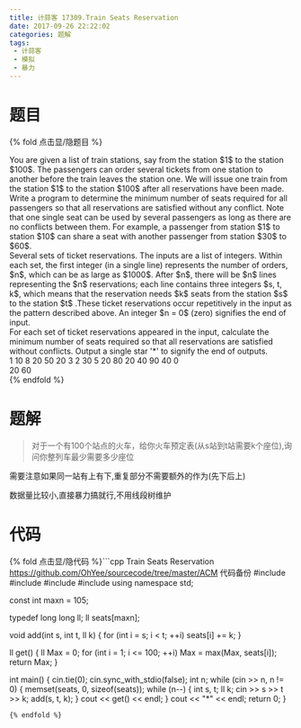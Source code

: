 ```yaml
---
title: 计蒜客 17309.Train Seats Reservation
date: 2017-09-26 22:22:02
categories: 题解
tags:
 - 计蒜客
 - 模拟
 - 暴力
---
```


# 题目

{% fold 点击显/隐题目 %}
<div class="oj"><div class="part" title="Description">
You are given a list of train stations, say from the station $1$ to the station $100$.
The passengers can order several tickets from one station to another before the train leaves the station one. We will issue one train from the station $1$ to the station $100$ after all reservations have been made. Write a program to determine the minimum number of seats required for all passengers so that all reservations are satisfied without any conflict.
Note that one single seat can be used by several passengers as long as there are no conflicts between them. For example, a passenger from station $1$ to station $10$ can share a seat with another passenger from station $30$ to $60$.

</div><div class="part" title="Input">
Several sets of ticket reservations. The inputs are a list of integers. Within each set, the first integer (in a single line) represents the number of orders, $n$, which can be as large as $1000$. After $n$, there will be $n$ lines representing the $n$ reservations; each line contains three integers $s, t, k$, which means that the reservation needs $k$ seats from the station $s$ to the station $t$ .These ticket reservations occur repetitively in the input as the pattern described above. An integer $n = 0$ (zero) signifies the end of input.

</div><div class="part" title="Output">
For each set of ticket reservations appeared in the input, calculate the minimum number of seats required so that all reservations are satisfied without conflicts. Output a single star '*' to signify the end of outputs. 

</div><div class="samp"><div class="clear"></div><div class="input part" title="Sample Input">
1 10 8
20 50 20
3
2 30 5
20 80 20
40 90 40
0

</div><div class="output part" title="Sample Output">
20
60

</div><div class="clear"></div></div></div>
{% endfold %}

<!--more-->
# 题解
> 对于一个有100个站点的火车，给你火车预定表(从s站到t站需要k个座位),询问你整列车最少需要多少座位


需要注意如果同一站有上有下,重复部分不需要额外的作为(先下后上)  

数据量比较小,直接暴力搞就行,不用线段树维护  


# 代码
{% fold 点击显/隐代码 %}```cpp Train Seats Reservation https://github.com/OhYee/sourcecode/tree/master/ACM 代码备份
#include <algorithm>
#include <cstdio>
#include <cstring>
#include <iostream>
using namespace std;

const int maxn = 105;

typedef long long ll;
ll seats[maxn];

void add(int s, int t, ll k) {
    for (int i = s; i < t; ++i)
        seats[i] += k;
}

ll get() {
    ll Max = 0;
    for (int i = 1; i <= 100; ++i)
        Max = max(Max, seats[i]);
    return Max;
}

int main() {
    cin.tie(0);
    cin.sync_with_stdio(false);
    int n;
    while (cin >> n, n != 0) {
        memset(seats, 0, sizeof(seats));
        while (n--) {
            int s, t;
            ll k;
            cin >> s >> t >> k;
            add(s, t, k);
        }
        cout << get() << endl;
    }
    cout << "*" << endl;
    return 0;
}
```
{% endfold %}